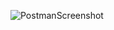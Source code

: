 ![PostmanScreenshot](https://github.com/adenasky/docker/assets/40333167/adcd00b0-2218-4824-b0f6-a2c40c29d196)
